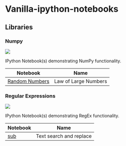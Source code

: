 # Vanilla-ipython-notebooks
## Libraries
### Numpy

<p>
<img src="https://user-images.githubusercontent.com/67586773/105040771-43887300-5a88-11eb-9f01-bee100b9ef22.png">
</p>

IPython Notebook(s) demonstrating NumPy functionality.


| Notebook                                                                                                 | Name                 |
|----------------------------------------------------------------------------------------------------------|----------------------|
| [Random Numbers](https://nbviewer.org/github/Thlurte/Vanilla/blob/main/Numpy/20221225151217086929.ipynb) | Law of Large Numbers |

### Regular Expressions

<p>
<img src="https://w7.pngwing.com/pngs/742/330/png-transparent-regular-expression-computer-icons-regular-language-regex-angle-text-logo.png">
</p>

IPython Notebook(s) demonstrating RegEx functionality.


| Notebook                                                                                          | Name                    |
|---------------------------------------------------------------------------------------------------|-------------------------|
| [sub](https://nbviewer.org/github/Thlurte/Vanilla/blob/main/Regular%20Expressions/File-101.ipynb) | Text search and replace |



